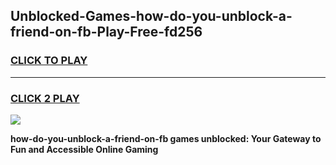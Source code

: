 
## Unblocked-Games-how-do-you-unblock-a-friend-on-fb-Play-Free-fd256
<h3>
<a href="https://premium76.site?title=how-do-you-unblock-a-friend-on-fb&ref=23A">CLICK TO PLAY</a></h3>
<hr>

<h3>
<a href="https://premium76.site?title=how-do-you-unblock-a-friend-on-fb&ref=23A">CLICK 2 PLAY</a>
  
</h3>

<a href="https://premium76.site?title=how-do-you-unblock-a-friend-on-fb&ref=23A"><img src="https://clearcache.store/games.png"></a>


**how-do-you-unblock-a-friend-on-fb games unblocked: Your Gateway to Fun and Accessible Online Gaming**
